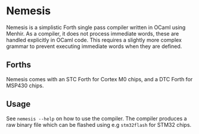 # Nemesis

Nemesis is a simplistic Forth single pass compiler written in OCaml using Menhir.
As a compiler, it does not process immediate words, these are handled explicitly in OCaml
code. This requires a slightly more complex grammar to prevent executing immediate words
when they are defined.

## Forths

Nemesis comes with an STC Forth for Cortex M0 chips, and a DTC Forth for MSP430 chips.

## Usage

See `nemesis --help` on how to use the compiler. The compiler produces a raw binary file
which can be flashed using e.g `stm32flash` for STM32 chips.